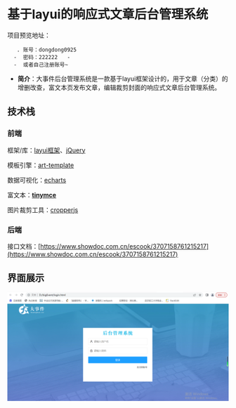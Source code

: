 # 基于layui的响应式文章后台管理系统

项目预览地址：
      
       . 账号：dongdong0925    
      -  密码：222222   -  
      -  或者自己注册账号~

-   **简介**：大事件后台管理系统是一款基于layui框架设计的，用于文章（分类）的增删改查，富文本页发布文章，编辑裁剪封面的响应式文章后台管理系统。
## 技术栈 
### 前端
框架/库：[layui框架](https://www.layui.site/)、[jQuery](https://jquery.com/)

模板引擎：[art-template](http://aui.github.io/art-template/zh-cn/)

数据可视化：[echarts](https://echarts.apache.org/examples/zh/index.html)

富文本：**[tinymce](https://github.com/tinymce/tinymce)**

图片裁剪工具：[cropperjs](https://github.com/fengyuanchen/cropperjs)
### 后端

接口文档：[https://www.showdoc.com.cn/escook/3707158761215217](https://www.showdoc.com.cn/escook/3707158761215217)
## 界面展示
![enter image description here](/README.assets/1677495230094.png)


